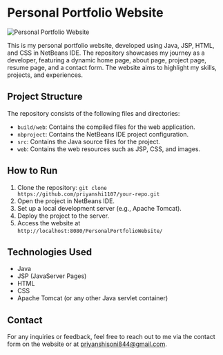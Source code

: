 # Personal Portfolio Website

![Personal Portfolio Website](![image](https://github.com/priyanshi1107/PersonalPortfolioWeb/assets/137498377/0156b2c3-445b-4df5-8ddd-b38216aa9977)
)

This is my personal portfolio website, developed using Java, JSP, HTML, and CSS in NetBeans IDE. The repository showcases my journey as a developer, featuring a dynamic home page, about page, project page, resume page, and a contact form. The website aims to highlight my skills, projects, and experiences. 

## Project Structure

The repository consists of the following files and directories:

- `build/web`: Contains the compiled files for the web application.
- `nbproject`: Contains the NetBeans IDE project configuration.
- `src`: Contains the Java source files for the project.
- `web`: Contains the web resources such as JSP, CSS, and images.

## How to Run

1. Clone the repository: `git clone https://github.com/priyanshi1107/your-repo.git`
2. Open the project in NetBeans IDE.
3. Set up a local development server (e.g., Apache Tomcat).
4. Deploy the project to the server.
5. Access the website at `http://localhost:8080/PersonalPortfolioWebsite/`

## Technologies Used

- Java
- JSP (JavaServer Pages)
- HTML
- CSS
- Apache Tomcat (or any other Java servlet container)

## Contact

For any inquiries or feedback, feel free to reach out to me via the contact form on the website or at [priyanshisoni844@gmail.com](mailto:priyanshisoni844@gmail.com).

